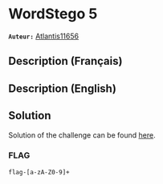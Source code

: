 # WordStego 5
**`Auteur:`** [Atlantis11656](https://github.com/MassinissaDjellouli)

## Description (Français)

## Description (English)

## Solution
Solution of the challenge can be found [here](./Solution/WRITEUP.MD).

### FLAG
`flag-[a-zA-Z0-9]+`